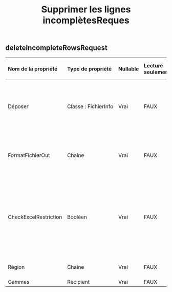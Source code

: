 ﻿---
title: Supprimer les lignes incomplètesReques
second_title: Aspose.Cells Cloud Documen
type: docs
url: /fr/specification/model/deleteincompleterowsrequest/
description: "Aspose.Cells Spécification du modèle cloud : DeleteIncompleteRowsRequest. Gérez sans effort Excel et d'autres feuilles de calcul avec des fonctionnalités telles que l'ouverture, la génération, l'édition, le fractionnement, la fusion, la comparaison et la conversion."
kwords: Excel, Office, feuille de calcul, Cloud REST API, DeleteIncompleteRowsRequest
weight: 50
---
## **deleteIncompleteRowsRequest**

 

| Nom de la propriété| Type de propriété| Nullable| Lecture seulement| Valeur par défaut| Description|
|:- |:- |:- |:- |:- |:- |
| Déposer| Classe : FichierInfo| Vrai| FAUX|| Fichiers de feuilles de calcul nécessitant le remplissage de données.|
| FormatFichierOut| Chaîne| Vrai| FAUX||terminer le nettoyage des données, outfile`s file format. `|
| CheckExcelRestriction| Booléen| Vrai| FAUX|| Vérifiez ou non la restriction du fichier de feuille de calcul lorsque l'utilisateur modifie les objets liés aux cellules.|
| Région| Chaîne| Vrai| FAUX|| Paramètres régionaux du classeur.|
| Gammes| Récipient| Vrai| FAUX|||

